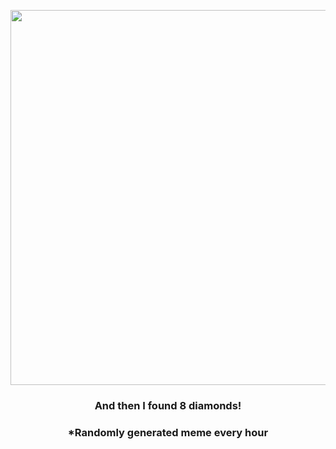 <p align="center">
        <img src="https://i.redd.it/tenesyvi7bm81.gif" width="600" height="600">
        </p>
        <h3 align="center">And then I found 8 diamonds!</h3>
        <h3 align="center">*Randomly generated meme every hour</h3>
    